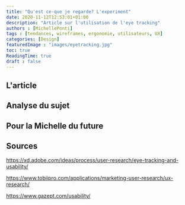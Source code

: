 ```yaml
---
title: "Qu'est ce-que je regarde? L'experiment"
date: 2020-11-12T12:53:01+01:00
description: "Article sur l'utilisation de l'eye tracking"
authors : [MichellePonti]
tags : [tendances, wireframes, ergonomie, utilisateurs, UX]
categories: [Design]
featuredImage : "images/eyetracking.jpg"
toc: true
ReadingTime: true
draft : false
---
```



## L'article


## Analyse du sujet

## Pour la Michelle du future

## Sources
https://xd.adobe.com/ideas/process/user-research/eye-tracking-and-usability/

https://www.tobiipro.com/applications/marketing-user-research/ux-research/

https://www.gazept.com/usability/



